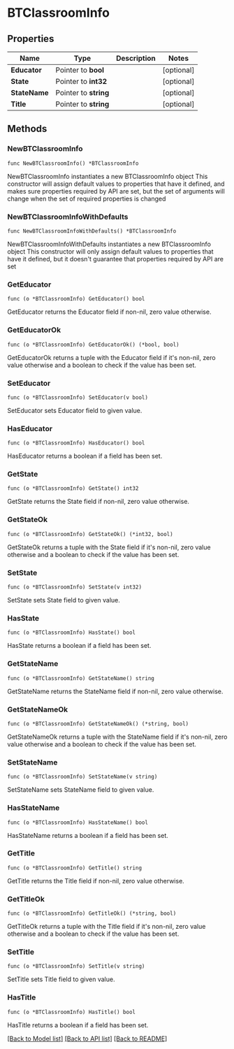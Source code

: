 # BTClassroomInfo

## Properties

Name | Type | Description | Notes
------------ | ------------- | ------------- | -------------
**Educator** | Pointer to **bool** |  | [optional] 
**State** | Pointer to **int32** |  | [optional] 
**StateName** | Pointer to **string** |  | [optional] 
**Title** | Pointer to **string** |  | [optional] 

## Methods

### NewBTClassroomInfo

`func NewBTClassroomInfo() *BTClassroomInfo`

NewBTClassroomInfo instantiates a new BTClassroomInfo object
This constructor will assign default values to properties that have it defined,
and makes sure properties required by API are set, but the set of arguments
will change when the set of required properties is changed

### NewBTClassroomInfoWithDefaults

`func NewBTClassroomInfoWithDefaults() *BTClassroomInfo`

NewBTClassroomInfoWithDefaults instantiates a new BTClassroomInfo object
This constructor will only assign default values to properties that have it defined,
but it doesn't guarantee that properties required by API are set

### GetEducator

`func (o *BTClassroomInfo) GetEducator() bool`

GetEducator returns the Educator field if non-nil, zero value otherwise.

### GetEducatorOk

`func (o *BTClassroomInfo) GetEducatorOk() (*bool, bool)`

GetEducatorOk returns a tuple with the Educator field if it's non-nil, zero value otherwise
and a boolean to check if the value has been set.

### SetEducator

`func (o *BTClassroomInfo) SetEducator(v bool)`

SetEducator sets Educator field to given value.

### HasEducator

`func (o *BTClassroomInfo) HasEducator() bool`

HasEducator returns a boolean if a field has been set.

### GetState

`func (o *BTClassroomInfo) GetState() int32`

GetState returns the State field if non-nil, zero value otherwise.

### GetStateOk

`func (o *BTClassroomInfo) GetStateOk() (*int32, bool)`

GetStateOk returns a tuple with the State field if it's non-nil, zero value otherwise
and a boolean to check if the value has been set.

### SetState

`func (o *BTClassroomInfo) SetState(v int32)`

SetState sets State field to given value.

### HasState

`func (o *BTClassroomInfo) HasState() bool`

HasState returns a boolean if a field has been set.

### GetStateName

`func (o *BTClassroomInfo) GetStateName() string`

GetStateName returns the StateName field if non-nil, zero value otherwise.

### GetStateNameOk

`func (o *BTClassroomInfo) GetStateNameOk() (*string, bool)`

GetStateNameOk returns a tuple with the StateName field if it's non-nil, zero value otherwise
and a boolean to check if the value has been set.

### SetStateName

`func (o *BTClassroomInfo) SetStateName(v string)`

SetStateName sets StateName field to given value.

### HasStateName

`func (o *BTClassroomInfo) HasStateName() bool`

HasStateName returns a boolean if a field has been set.

### GetTitle

`func (o *BTClassroomInfo) GetTitle() string`

GetTitle returns the Title field if non-nil, zero value otherwise.

### GetTitleOk

`func (o *BTClassroomInfo) GetTitleOk() (*string, bool)`

GetTitleOk returns a tuple with the Title field if it's non-nil, zero value otherwise
and a boolean to check if the value has been set.

### SetTitle

`func (o *BTClassroomInfo) SetTitle(v string)`

SetTitle sets Title field to given value.

### HasTitle

`func (o *BTClassroomInfo) HasTitle() bool`

HasTitle returns a boolean if a field has been set.


[[Back to Model list]](../README.md#documentation-for-models) [[Back to API list]](../README.md#documentation-for-api-endpoints) [[Back to README]](../README.md)


